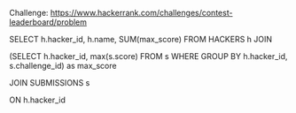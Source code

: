 Challenge: https://www.hackerrank.com/challenges/contest-leaderboard/problem

SELECT h.hacker_id, h.name, SUM(max_score)
FROM HACKERS h JOIN


(SELECT h.hacker_id, max(s.score) FROM s WHERE
 GROUP BY h.hacker_id, s.challenge_id) as max_score


JOIN SUBMISSIONS s

ON h.hacker_id

